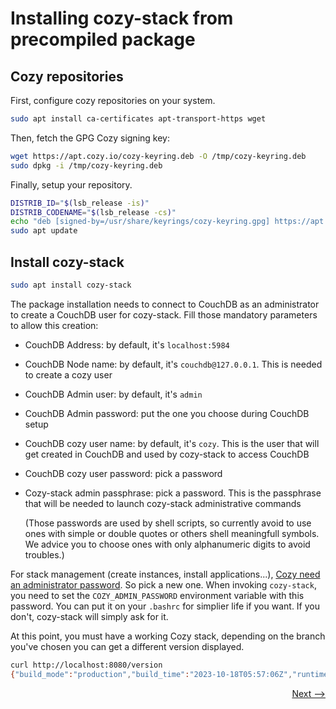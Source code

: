 # Installing cozy-stack from precompiled package

## Cozy repositories

First, configure cozy repositories on your system.

```bash
sudo apt install ca-certificates apt-transport-https wget
```

Then, fetch the GPG Cozy signing key:

```bash
wget https://apt.cozy.io/cozy-keyring.deb -O /tmp/cozy-keyring.deb
sudo dpkg -i /tmp/cozy-keyring.deb
```

Finally, setup your repository.

```bash
DISTRIB_ID="$(lsb_release -is)"
DISTRIB_CODENAME="$(lsb_release -cs)"
echo "deb [signed-by=/usr/share/keyrings/cozy-keyring.gpg] https://apt.cozy.io/${DISTRIB_ID,,}/ ${DISTRIB_CODENAME} stable" | sudo tee /etc/apt/sources.list.d/cozy.list > /dev/null
sudo apt update
```

## Install cozy-stack

```bash
sudo apt install cozy-stack
```

The package installation needs to connect to CouchDB as an administrator to create a CouchDB user for cozy-stack. Fill those mandatory parameters to allow this creation:

- CouchDB Address: by default, it's `localhost:5984`
- CouchDB Node name: by default, it's `couchdb@127.0.0.1`. This is needed to create a cozy user
- CouchDB Admin user: by default, it's `admin`
- CouchDB Admin password: put the one you choose during CouchDB setup
- CouchDB cozy user name: by default, it's `cozy`. This is the user that will get created in CouchDB and used by cozy-stack to access CouchDB
- CouchDB cozy user password: pick a password
- Cozy-stack admin passphrase: pick a password. This is the passphrase that will be needed to launch cozy-stack administrative commands

  (Those passwords are used by shell scripts, so currently avoid to use ones with simple or double quotes or others shell meaningfull symbols. We advice you to choose ones with only alphanumeric digits to avoid troubles.)

For stack management (create instances, install applications...), [Cozy need an administrator password](https://docs.cozy.io/en/cozy-stack/config/#administration-secret). So pick a new one.
When invoking `cozy-stack`, you need to set the `COZY_ADMIN_PASSWORD` environment variable with this password. You can put it on your `.bashrc` for simplier life if you want. If you don't, cozy-stack will simply ask for it.

At this point, you must have a working Cozy stack, depending on the branch you've chosen you can get a different version displayed.

```bash
curl http://localhost:8080/version
{"build_mode":"production","build_time":"2023-10-18T05:57:06Z","runtime_version":"go1.21.3","version":"2:1.6.13"}
```

<div style="text-align: right">
  <a href="../../finalize/nginx/">Next --&gt;</a>
</div>
